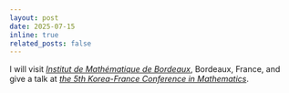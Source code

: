 ```yaml
---
layout: post
date: 2025-07-15
inline: true
related_posts: false
---
```


I will visit *[Institut de Mathématique de Bordeaux](https://www.math.u-bordeaux.fr/fr/)*, Bordeaux, France, and give a talk at *[the 5th Korea-France Conference in Mathematics](https://www.math.u-bordeaux.fr/~pthieull/LIA/Events/2025/index.html)*.
